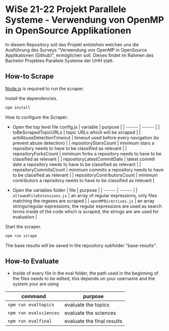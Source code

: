 # WiSe 21-22 Projekt Parallele Systeme - Verwendung von OpenMP in OpenSource Applikationen

In diesem Repository soll das Projekt entstehen welches uns die Ausführung des Surveys "Verwendung von OpenMP in OpenSource Applikationen (Github)", ermöglichen soll. 
Dieses findet im Rahmen des Bachelor Projektes Parallele Systeme der UHH statt.

## How-to Scrape

[Node.js](https://nodejs.org/) is required to run the scraper.

Install the dependencies.

```sh
npm install
```

How to configure the Scraper:
- Open the top level file config.js
| variable | purpose |
| ------ | ------ |
| toBeScrapedTopicURLs | topic URLs which will be scraped |
| antiAbuseDetectionTimeout | timeout used before every navigation (to prevent abuse detection) |
| repositoryStarsCount | minimum stars a repository needs to have to be classified as relevant |
| repositoryForksCount | minimum forks a repository needs to have to be classified as relevant |
| repositoryLatestCommitDate | latest commit date a repository needs to have to be classified as relevant |
| repositoryCommitsCount | minimum commits a repository needs to have to be classified as relevant |
| repositoryContributorsCount | minimum contributors a repository needs to have to be classified as relevant |

- Open the variables folder
| file | purpose |
| ------ | ------ |
| ```allowedFileExtensions.js``` | an array of regular expressions, only files matching the regexes are scraped |
| ```openMPDirectives.js``` | an array strings/regular expressions, the regular expressions are used as search terms inside of the code which is scraped, the strings are are used for evaluation |

Start the scraper.

```sh
npm run scrape
```

The base results will be saved in the repository subfolder "base-results".

## How-to Evaluate

- Inside of every file in the eval folder, the path used in the beginning of the files needs to be edited, this depends on your username and the system your are using 

| command | purpose |
| ------ | ------ |
| ```npm run evaltopics``` | evaluate the topics |
| ```npm run evalsciences``` | evaluate the sciences |
| ```npm run evalfinal``` | evaluate the final results |